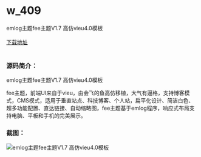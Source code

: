 # w_409
emlog主题fee主题V1.7 高仿vieu4.0模板
<br/></br>
[下载地址](https://www.uuid2.com/409.html "下载地址")
<br/></br>
<h3>源码简介：</h3>
<p>emlog主题fee主题V1.7 高仿vieu4.0模板<p>
<p>fee主题，前端UI来自于vieu，由会飞的鱼高仿移植，大气有逼格，支持博客模式，CMS模式，适用于垂直站点、科技博客、个人站，扁平化设计、简洁白色、超多功能配置、直达链接、自动缩略图，fee主题基于emlog程序，响应式布局支持电脑、平板和手机的完美展示。<p>
<h3>截图：</h3>
<img src="https://www.uuid2.com/wp-content/uploads/img/202105/9877d50528.jpg" alt="emlog主题fee主题V1.7 高仿vieu4.0模板">
